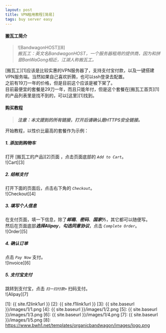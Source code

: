 ```yaml
---
layout: post
title: VPN租用教程[简易]
tags: buy server easy
---
```


#### 搬瓦工简介

>![BandwagonHOST][8]  
*搬瓦工：英文名BandwagonHOST，一个服务器租用的提供商，因为和拼音BanWaGong相近，江湖人称搬瓦工。*

[搬瓦工][1]应该是比较实惠的VPN服务器了，支持支付宝付款，以及一键搭建VPN服务端。当然如果自己喜欢折腾，也可以ssh登录去配置。  
之前有19刀一年的价格，但是目前这个应该是被下架了。  
目前最便宜的套餐是29刀一年，而且只能年付，但是这个套餐在[搬瓦工首页][1]的产品列表里是找不到的，可以[这里][1]找到。


#### 购买教程

>***注意：本文提到的所有链接，打开后请确认是HTTPS安全链接。***

开始教程，以性价比最高的套餐作为示例：

##### 1. 添加到购物车
打开 [搬瓦工的产品][2]页面 ，点击页面底部的 *`Add to Cart`*。  
![Cart][3]

##### 2. 结帐支付
打开下面的页面后，点击右下角的 *`Checkout`*。  
![Checkout][4]

##### 3. 填写个人信息
在支付页面，填一下信息，除了***邮箱***、***密码***、***国家***外，其它都可以随便写。  
然后在页面底部***选择Alipay***，***勾选同意协议***，点击 *`Complete Order`*。  
![Order][5]

##### 4. 确认订单
点击 *`Pay Now`* 支付。  
![Invoice][6]

##### 5. 支付宝支付
跳转到支付宝，点击 *`扫一扫付款>`* 扫码支付。  
![Alipay][7]

[1]: {{ site.f2link1url }}
[2]: {{ site.f1link1url }}
[3]: {{ site.baseurl }}/images/1/1.png
[4]: {{ site.baseurl }}/images/1/2.png
[5]: {{ site.baseurl }}/images/1/3.png
[6]: {{ site.baseurl }}/images/1/4.png
[7]: {{ site.baseurl }}/images/1/5.png
[8]: https://www.bwh1.net/templates/organicbandwagon/images/logo.png

